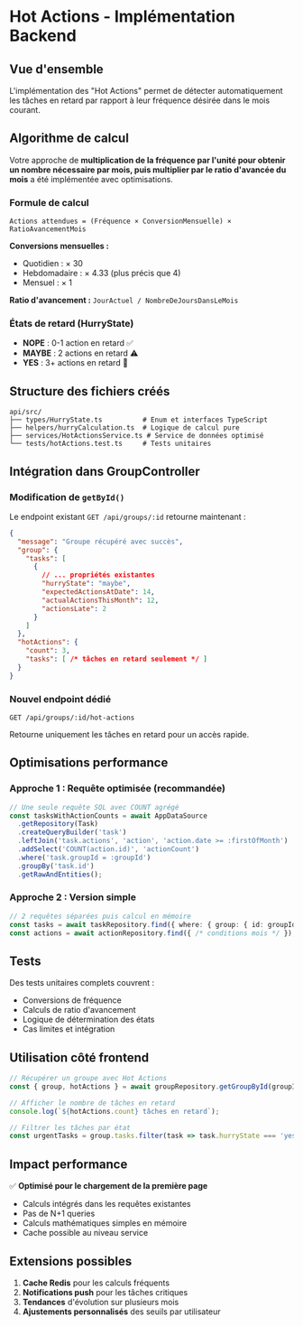 # Hot Actions - Implémentation Backend

## Vue d'ensemble

L'implémentation des "Hot Actions" permet de détecter automatiquement les tâches en retard par rapport à leur fréquence désirée dans le mois courant.

## Algorithme de calcul

Votre approche de **multiplication de la fréquence par l'unité pour obtenir un nombre nécessaire par mois, puis multiplier par le ratio d'avancée du mois** a été implémentée avec optimisations.

### Formule de calcul

```
Actions attendues = (Fréquence × ConversionMensuelle) × RatioAvancementMois
```

**Conversions mensuelles :**
- Quotidien : × 30
- Hebdomadaire : × 4.33 (plus précis que 4)
- Mensuel : × 1

**Ratio d'avancement :** `JourActuel / NombreDeJoursDansLeMois`

### États de retard (HurryState)

- **NOPE** : 0-1 action en retard ✅
- **MAYBE** : 2 actions en retard ⚠️
- **YES** : 3+ actions en retard 🚨

## Structure des fichiers créés

```
api/src/
├── types/HurryState.ts          # Enum et interfaces TypeScript
├── helpers/hurryCalculation.ts  # Logique de calcul pure
├── services/HotActionsService.ts # Service de données optimisé
└── tests/hotActions.test.ts     # Tests unitaires
```

## Intégration dans GroupController

### Modification de `getById()`

Le endpoint existant `GET /api/groups/:id` retourne maintenant :

```json
{
  "message": "Groupe récupéré avec succès",
  "group": {
    "tasks": [
      {
        // ... propriétés existantes
        "hurryState": "maybe",
        "expectedActionsAtDate": 14,
        "actualActionsThisMonth": 12,
        "actionsLate": 2
      }
    ]
  },
  "hotActions": {
    "count": 3,
    "tasks": [ /* tâches en retard seulement */ ]
  }
}
```

### Nouvel endpoint dédié

```
GET /api/groups/:id/hot-actions
```

Retourne uniquement les tâches en retard pour un accès rapide.

## Optimisations performance

### Approche 1 : Requête optimisée (recommandée)

```typescript
// Une seule requête SQL avec COUNT agrégé
const tasksWithActionCounts = await AppDataSource
  .getRepository(Task)
  .createQueryBuilder('task')
  .leftJoin('task.actions', 'action', 'action.date >= :firstOfMonth')
  .addSelect('COUNT(action.id)', 'actionCount')
  .where('task.groupId = :groupId')
  .groupBy('task.id')
  .getRawAndEntities();
```

### Approche 2 : Version simple

```typescript
// 2 requêtes séparées puis calcul en mémoire
const tasks = await taskRepository.find({ where: { group: { id: groupId } } });
const actions = await actionRepository.find({ /* conditions mois */ });
```

## Tests

Des tests unitaires complets couvrent :
- Conversions de fréquence
- Calculs de ratio d'avancement
- Logique de détermination des états
- Cas limites et intégration

## Utilisation côté frontend

```typescript
// Récupérer un groupe avec Hot Actions
const { group, hotActions } = await groupRepository.getGroupById(groupId);

// Afficher le nombre de tâches en retard
console.log(`${hotActions.count} tâches en retard`);

// Filtrer les tâches par état
const urgentTasks = group.tasks.filter(task => task.hurryState === 'yes');
```

## Impact performance

✅ **Optimisé pour le chargement de la première page**
- Calculs intégrés dans les requêtes existantes
- Pas de N+1 queries
- Calculs mathématiques simples en mémoire
- Cache possible au niveau service

## Extensions possibles

1. **Cache Redis** pour les calculs fréquents
2. **Notifications push** pour les tâches critiques
3. **Tendances** d'évolution sur plusieurs mois
4. **Ajustements personnalisés** des seuils par utilisateur